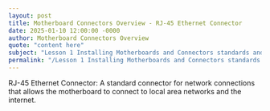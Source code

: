 ```yaml
---
layout: post
title: Motherboard Connectors Overview - RJ-45 Ethernet Connector
date: 2025-01-10 12:00:00 -0000
author: Motherboard Connectors Overview
quote: "content here"
subject: "Lesson 1 Installing Motherboards and Connectors standards and specifications"
permalink: "/Lesson 1 Installing Motherboards and Connectors standards and specifications/Motherboard Connectors Overview/Motherboard Connectors Overview - RJ-45 Ethernet Connector"
---
```


RJ-45 Ethernet Connector: A standard connector for network connections that allows the motherboard to connect to local area networks and the internet.
